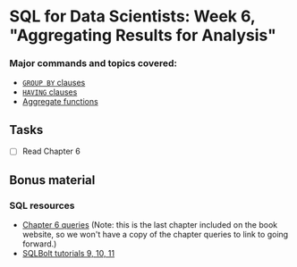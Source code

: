 
# SQL for Data Scientists: Week 6, "Aggregating Results for Analysis"

<!-- badges: start -->
<!-- badges: end -->

### Major commands and topics covered:

- [`GROUP BY` clauses](https://duckdb.org/docs/sql/query_syntax/groupby)
- [`HAVING` clauses](https://duckdb.org/docs/sql/query_syntax/having)
- [Aggregate functions](https://duckdb.org/docs/sql/functions/aggregates.html)

## Tasks

- [ ] Read Chapter 6
  
## Bonus material

### SQL resources

- [Chapter 6 queries](https://sqlfordatascientists.com/chapter-6/) (Note: this is the last chapter included on the book website, so we won't have a copy of the chapter queries to link to going forward.)
- [SQLBolt tutorials 9, 10, 11](https://sqlbolt.com/lesson/select_queries_with_expressions)

